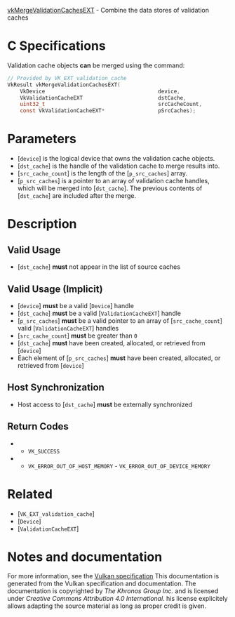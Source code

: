 [vkMergeValidationCachesEXT](https://www.khronos.org/registry/vulkan/specs/1.3-extensions/man/html/vkMergeValidationCachesEXT.html) - Combine the data stores of validation caches

# C Specifications
Validation cache objects  **can**  be merged using the command:
```c
// Provided by VK_EXT_validation_cache
VkResult vkMergeValidationCachesEXT(
    VkDevice                                    device,
    VkValidationCacheEXT                        dstCache,
    uint32_t                                    srcCacheCount,
    const VkValidationCacheEXT*                 pSrcCaches);
```

# Parameters
- [`device`] is the logical device that owns the validation cache objects.
- [`dst_cache`] is the handle of the validation cache to merge results into.
- [`src_cache_count`] is the length of the [`p_src_caches`] array.
- [`p_src_caches`] is a pointer to an array of validation cache handles, which will be merged into [`dst_cache`]. The previous contents of [`dst_cache`] are included after the merge.

# Description
## Valid Usage
-  [`dst_cache`] **must**  not appear in the list of source caches

## Valid Usage (Implicit)
-  [`device`] **must**  be a valid [`Device`] handle
-  [`dst_cache`] **must**  be a valid [`ValidationCacheEXT`] handle
-  [`p_src_caches`] **must**  be a valid pointer to an array of [`src_cache_count`] valid [`ValidationCacheEXT`] handles
-  [`src_cache_count`] **must**  be greater than `0`
-  [`dst_cache`] **must**  have been created, allocated, or retrieved from [`device`]
-    Each element of [`p_src_caches`] **must**  have been created, allocated, or retrieved from [`device`]

## Host Synchronization
- Host access to [`dst_cache`] **must**  be externally synchronized

## Return Codes
*   - `VK_SUCCESS` 
*   - `VK_ERROR_OUT_OF_HOST_MEMORY`  - `VK_ERROR_OUT_OF_DEVICE_MEMORY`

# Related
- [`VK_EXT_validation_cache`]
- [`Device`]
- [`ValidationCacheEXT`]

# Notes and documentation
For more information, see the [Vulkan specification](https://www.khronos.org/registry/vulkan/specs/1.3-extensions/html/vkspec.html)
This documentation is generated from the Vulkan specification and documentation.
The documentation is copyrighted by *The Khronos Group Inc.* and is licensed under *Creative Commons Attribution 4.0 International*.
his license explicitely allows adapting the source material as long as proper credit is given.
        